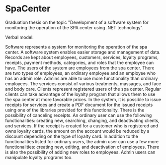 # SpaCenter
Graduation thesis on the topic "Development of a software system for monitoring the operation of the SPA center using .NET technology".





Verbal model:

Software represents a system for monitoring the operation of the spa center. A software system enables easier storage and management of data. Records are kept about employees, customers, services, loyalty programs, receipts, payment methods, categories, and roles that the employee can have.
The users of the system are employees from the spa center. There are two types of employees, an ordinary employee and an employee who has an admin role. Admins are able to use more functionality than ordinary employees.
The services consist of various treatments, massages, and face and body care.
Clients represent registered users of the spa center. Regular clients can take advantage of the loyalty program that allows them to use the spa center at more favorable prices.
In the system, it is possible to issue receipts for services and create a PDF document for the issued receipts using one of the libraries provided for this functionality. There is the possibility of canceling receipts.
An ordinary user can use the following functionalities: creating new, searching, changing, and deactivating clients, and services. If the receipt is created for a customer who is registered and owns loyalty cards, the amount on the account would be reduced by a discount depending on the type of loyalty card. 
In addition to the functionalities listed for ordinary users, the admin user can use a few more functionalities: creating new, editing, and deactivation of employees. There is also the possibility of adding new roles to employees. Admin users can manipulate loyalty programs too.
